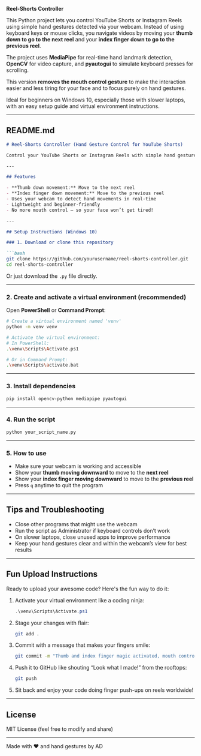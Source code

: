 **Reel-Shorts Controller**

This Python project lets you control YouTube Shorts or Instagram Reels using simple hand gestures detected via your webcam. Instead of using keyboard keys or mouse clicks, you navigate videos by moving your **thumb down to go to the next reel** and your **index finger down to go to the previous reel**.

The project uses **MediaPipe** for real-time hand landmark detection, **OpenCV** for video capture, and **pyautogui** to simulate keyboard presses for scrolling.

This version **removes the mouth control gesture** to make the interaction easier and less tiring for your face and to focus purely on hand gestures.

Ideal for beginners on Windows 10, especially those with slower laptops, with an easy setup guide and virtual environment instructions.

---

## README.md

````markdown
# Reel-Shorts Controller (Hand Gesture Control for YouTube Shorts)

Control your YouTube Shorts or Instagram Reels with simple hand gestures — no mouse or keyboard needed!

---

## Features

- **Thumb down movement:** Move to the next reel  
- **Index finger down movement:** Move to the previous reel  
- Uses your webcam to detect hand movements in real-time  
- Lightweight and beginner-friendly  
- No more mouth control — so your face won’t get tired!

---

## Setup Instructions (Windows 10)

### 1. Download or clone this repository

```bash
git clone https://github.com/yourusername/reel-shorts-controller.git
cd reel-shorts-controller
````

Or just download the `.py` file directly.

---

### 2. Create and activate a virtual environment (recommended)

Open **PowerShell** or **Command Prompt**:

```bash
# Create a virtual environment named 'venv'
python -m venv venv

# Activate the virtual environment:
# In PowerShell:
.\venv\Scripts\Activate.ps1

# Or in Command Prompt:
.\venv\Scripts\activate.bat
```

---

### 3. Install dependencies

```bash
pip install opencv-python mediapipe pyautogui
```

---

### 4. Run the script

```bash
python your_script_name.py
```

---

### 5. How to use

* Make sure your webcam is working and accessible
* Show your **thumb moving downward** to move to the **next reel**
* Show your **index finger moving downward** to move to the **previous reel**
* Press `q` anytime to quit the program

---

## Tips and Troubleshooting

* Close other programs that might use the webcam
* Run the script as Administrator if keyboard controls don’t work
* On slower laptops, close unused apps to improve performance
* Keep your hand gestures clear and within the webcam’s view for best results

---

## Fun Upload Instructions

Ready to upload your awesome code? Here's the fun way to do it:

1. Activate your virtual environment like a coding ninja:

   ```powershell
   .\venv\Scripts\Activate.ps1
   ```
2. Stage your changes with flair:

   ```bash
   git add .
   ```
3. Commit with a message that makes your fingers smile:

   ```bash
   git commit -m "Thumb and index finger magic activated, mouth control retired"
   ```
4. Push it to GitHub like shouting “Look what I made!” from the rooftops:

   ```bash
   git push
   ```
5. Sit back and enjoy your code doing finger push-ups on reels worldwide!

---

## License

MIT License (feel free to modify and share)

---

Made with ❤️ and hand gestures by AD
